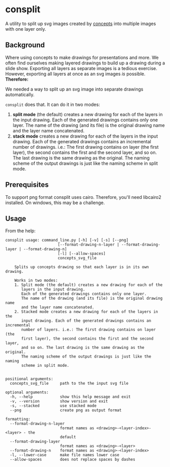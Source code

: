 # consplit

A utility to split up svg images created by [concepts](https://concepts.app/) into multiple images with one layer only.

## Background
Where using concepts to make drawings for presentations and more. We often find ourselves making layered drawings to build up a drawing during a slide show. Exporting all layers as separate images is a tedious exercise. However, exporting all layers at once as an svg images _is_ possible. __Therefore:__

We needed a way to split up an svg image into separate drawings automatically. 

`consplit` does that. It can do it in two modes:

1. __split mode__ (the default) creates a new drawing for each of the layers in the input drawing. Each of the generated drawings contains only one layer. The name of the drawing (and its file) is the original drawing name and the layer name concatenated. 
2. __stack mode__ creates a new drawing for each of the layers in the input drawing. Each of the generated drawings contains an incremental number of drawings. i.e.: The first drawing contains on layer (the first layer), the second contains the first and the second layer, and so on. The last drawing is the same drawing as the original. The naming scheme of the output drawings is just like the naming scheme in split mode.

## Prerequisites

To support png format consplit uses cairo. Therefore, you'll need libcairo2 installed. On windows, this may be a challenge.

## Usage

From the help:

```
consplit usage: command_line.py [-h] [-v] [-s] [--png]
                       [--format-drawing-n-layer | --format-drawing-layer | --format-drawing-n]
                       [-l] [--allow-spaces]
                       concepts_svg_file

    Splits up concepts drawing so that each layer is in its own drawing.

    Works in two modes: 
    1. Split mode (the default) creates a new drawing for each of the 
       layers in the input drawing. 
       Each of the generated drawings contains only one layer. 
       The name of the drawing (and its file) is the original drawing name 
       and the layer name concatenated. 
    2. Stacked mode creates a new drawing for each of the layers in the 
       input drawing. Each of the generated drawings contains an incremental 
       number of layers. i.e.: The first drawing contains on layer (the 
       first layer), the second contains the first and the second layer, 
       and so on. The last drawing is the same drawing as the original. 
       The naming scheme of the output drawings is just like the naming 
       scheme in split mode.
    

positional arguments:
  concepts_svg_file     path to the the input svg file

optional arguments:
  -h, --help            show this help message and exit
  -v, --version         show version and exit
  -s, --stacked         use stacked mode
  --png                 create png as output format

formatting:
  --format-drawing-n-layer
                        format names as <drawing>-<layer-index>-<layer> - the
                        default
  --format-drawing-layer
                        format names as <drawing>-<layer>
  --format-drawing-n    format names as <drawing>-<layer-index>
  -l, --lower-case      make file names lower case
  --allow-spaces        does not replace spaces by dashes

```